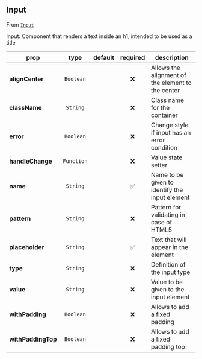
## Input

From [`Input`](Input)

Input:
Component that renders a text inside an h1,
intended to be used as a title

prop | type | default | required | description
---- | :----: | :-------: | :--------: | -----------
**alignCenter** | `Boolean` |  | :x: | Allows the alignment of the element to the center
**className** | `String` |  | :x: | Class name for the container
**error** | `Boolean` |  | :x: | Change style if input has an error condition
**handleChange** | `Function` |  | :x: | Value state setter
**name** | `String` |  | :white_check_mark: | Name to be given to identify the input element
**pattern** | `String` |  | :x: | Pattern for validating in case of HTML5
**placeholder** | `String` |  | :white_check_mark: | Text that will appear in the element
**type** | `String` |  | :x: | Definition of the input type
**value** | `String` |  | :x: | Value to be given to the input element
**withPadding** | `Boolean` |  | :x: | Allows to add a fixed padding
**withPaddingTop** | `Boolean` |  | :x: | Allows to add a fixed padding top



